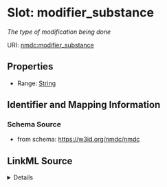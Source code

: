 # Slot: modifier_substance


_The type of modification being done_



URI: [nmdc:modifier_substance](https://w3id.org/nmdc/modifier_substance)



<!-- no inheritance hierarchy -->







## Properties

* Range: [String](String.md)





## Identifier and Mapping Information







### Schema Source


* from schema: https://w3id.org/nmdc/nmdc




## LinkML Source

<details>
```yaml
name: modifier_substance
description: The type of modification being done
from_schema: https://w3id.org/nmdc/nmdc
rank: 1000
alias: modifier_substance
range: string

```
</details>